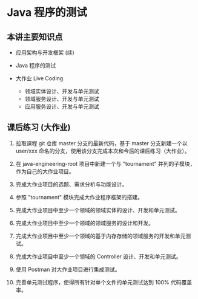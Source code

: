 # Java 程序的测试

## 本讲主要知识点

- 应用架构与开发框架 (续)

- Java 程序的测试

- 大作业 Live Coding
  - 领域实体设计、开发与单元测试
  - 领域服务设计、开发与单元测试
  - 应用服务设计、开发与单元测试

## 课后练习 (大作业)

1. 拉取课程 git 仓库 master 分支的最新代码，基于 master 分支新建一个以 user/xxx 命名的分支，使用该分支完成本次和今后的课后练习（大作业）。

1. 在 java-engineering-root 项目中新建一个与 "tournament" 并列的子模块，作为自己的大作业项目。

1. 完成大作业项目的选题、需求分析与功能设计。

1. 参照 "tournament" 模块完成大作业程序框架的搭建。

1. 完成大作业项目中至少一个领域的领域实体的设计、开发和单元测试。

1. 完成大作业项目中至少一个领域的领域服务的设计和开发。

1. 完成大作业项目中至少一个领域的基于内存存储的领域服务的开发和单元测试。

1. 完成大作业项目中至少一个领域的 Controller 设计、开发和单元测试。

1. 使用 Postman 对大作业项目进行集成测试。

1. 完善单元测试程序，使得所有针对单个文件的单元测试达到 100% 代码覆盖率。
